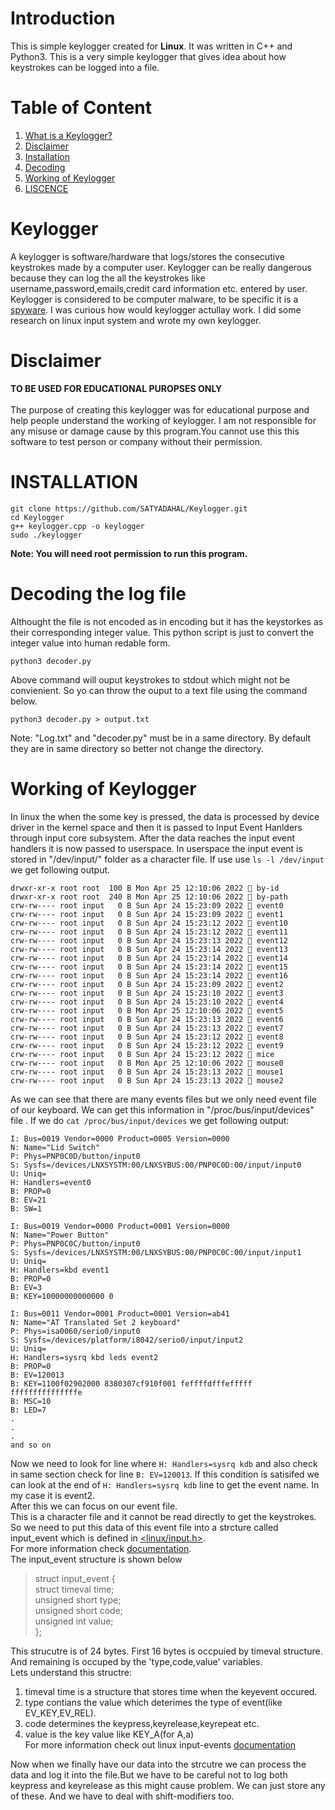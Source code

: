 # Introduction 
This is simple keylogger created for <b>Linux</b>. It was written in C++ and Python3. This is a very simple keylogger that gives idea about how keystrokes can be logged into a file.
# Table of Content
   1. [What is a Keylogger?](#keylogger)
   2. [Disclaimer](#disclaimer)
   3. [Installation](#installation)
   4. [Decoding](#decoding-the-log-file)
   5. [Working of Keylogger](#working-of-keylogger)
   6. [LISCENCE](https://github.com/SATYADAHAL/Keylogger/blob/main/LICENSE)
# Keylogger
A keylogger is software/hardware that logs/stores the consecutive keystrokes made by a computer user. Keylogger can be really dangerous because they can log the all the keystrokes like username,password,emails,credit card information etc. entered by user. Keylogger is considered to be computer malware, to be specific it is a [spyware](https://en.wikipedia.org/wiki/Spyware). I was curious how would keylogger actullay work. I did some research on linux input system and wrote my own keylogger.

# Disclaimer
<B>TO BE USED FOR EDUCATIONAL PUROPSES ONLY</B><BR><BR>
The purpose of creating this keylogger was for educational purpose and help people understand the working of keylogger. I am not responsible for any misuse or damage cause by this program.You cannot use this this software to test person or company without their permission.
# INSTALLATION
    git clone https://github.com/SATYADAHAL/Keylogger.git
    cd Keylogger
    g++ keylogger.cpp -o keylogger
    sudo ./keylogger
<b>  Note: You will need root permission to run this program.</b>
# Decoding the log file
  Althought the file is not encoded as in encoding but it has the keystorkes as their corresponding integer value. This python script is just to convert the integer value into human redable form.
  
  ````
  python3 decoder.py
  ````
  Above command will ouput keystrokes to stdout which might not be convienient. So yo can throw the ouput to a text file using the command below.
  ````
  python3 decoder.py > output.txt
  ````
  Note: "Log.txt" and "decoder.py" must be in a same directory. By default they are in same directory so better not change the directory.
  
# Working of Keylogger
  In linux the when the some key is pressed, the data is processed by device driver in the kernel space and then it is passed to Input Event Hanlders
  through input core subsystem. After the data reaches the input event handlers it is now passed to userspace. In userspace the input event is stored in "/dev/input/" folder as a character file. If use use ```ls -l /dev/input``` we get following output.
  ```
  drwxr-xr-x root root  100 B Mon Apr 25 12:10:06 2022  by-id
drwxr-xr-x root root  240 B Mon Apr 25 12:10:06 2022  by-path
crw-rw---- root input   0 B Sun Apr 24 15:23:09 2022  event0
crw-rw---- root input   0 B Sun Apr 24 15:23:09 2022  event1
crw-rw---- root input   0 B Sun Apr 24 15:23:12 2022  event10
crw-rw---- root input   0 B Sun Apr 24 15:23:12 2022  event11
crw-rw---- root input   0 B Sun Apr 24 15:23:13 2022  event12
crw-rw---- root input   0 B Sun Apr 24 15:23:14 2022  event13
crw-rw---- root input   0 B Sun Apr 24 15:23:14 2022  event14
crw-rw---- root input   0 B Sun Apr 24 15:23:14 2022  event15
crw-rw---- root input   0 B Sun Apr 24 15:23:14 2022  event16
crw-rw---- root input   0 B Sun Apr 24 15:23:09 2022  event2
crw-rw---- root input   0 B Sun Apr 24 15:23:10 2022  event3
crw-rw---- root input   0 B Sun Apr 24 15:23:10 2022  event4
crw-rw---- root input   0 B Mon Apr 25 12:10:06 2022  event5
crw-rw---- root input   0 B Sun Apr 24 15:23:13 2022  event6
crw-rw---- root input   0 B Sun Apr 24 15:23:13 2022  event7
crw-rw---- root input   0 B Sun Apr 24 15:23:12 2022  event8
crw-rw---- root input   0 B Sun Apr 24 15:23:12 2022  event9
crw-rw---- root input   0 B Sun Apr 24 15:23:12 2022  mice
crw-rw---- root input   0 B Mon Apr 25 12:10:06 2022  mouse0
crw-rw---- root input   0 B Sun Apr 24 15:23:13 2022  mouse1
crw-rw---- root input   0 B Sun Apr 24 15:23:13 2022  mouse2
```
As we can see that there are many events files but we only need event file of our keyboard. We can get this information in "/proc/bus/input/devices" file
  . If we do ```cat /proc/bus/input/devices``` we get following output: 
  ```
  I: Bus=0019 Vendor=0000 Product=0005 Version=0000
N: Name="Lid Switch"
P: Phys=PNP0C0D/button/input0
S: Sysfs=/devices/LNXSYSTM:00/LNXSYBUS:00/PNP0C0D:00/input/input0
U: Uniq=
H: Handlers=event0 
B: PROP=0
B: EV=21
B: SW=1

I: Bus=0019 Vendor=0000 Product=0001 Version=0000
N: Name="Power Button"
P: Phys=PNP0C0C/button/input0
S: Sysfs=/devices/LNXSYSTM:00/LNXSYBUS:00/PNP0C0C:00/input/input1
U: Uniq=
H: Handlers=kbd event1 
B: PROP=0
B: EV=3
B: KEY=10000000000000 0

I: Bus=0011 Vendor=0001 Product=0001 Version=ab41
N: Name="AT Translated Set 2 keyboard"
P: Phys=isa0060/serio0/input0
S: Sysfs=/devices/platform/i8042/serio0/input/input2
U: Uniq=
H: Handlers=sysrq kbd leds event2 
B: PROP=0
B: EV=120013
B: KEY=1100f02902000 8380307cf910f001 feffffdfffefffff fffffffffffffffe
B: MSC=10
B: LED=7
  .
  .
  . 
  and so on
```
  Now we need to look for line where ```H: Handlers=sysrq kdb``` and also check in same section check for line ```B: EV=120013```. If this condition is satisifed we can look at the end of  ```H: Handlers=sysrq kdb``` line to get the event name. In my case it is event2.
 <br> After this we can focus on our event file.<br>This is a character file and it cannot be read directly to get the keystrokes. So we need to put this data of this event file into a strcture called input_event which is defined in [<linux/input.h>](https://github.com/torvalds/linux/blob/master/include/uapi/linux/input.h). <br>For more information check [documentation](https://www.kernel.org/doc/Documentation/input/input.txt).<br>
  The input_event structure is shown below<br>
> struct input_event {<br>
>	struct timeval time;<br>
>	unsigned short type;<br>
>	unsigned short code;<br>
>	unsigned int value;<br>
> };<br>

  This strucutre is of 24 bytes. First 16 bytes is occpuied by timeval structure. And remaining is occuped by the 'type,code,value' variables.<br>
  Lets understand this structre:<br>
  1. timeval time is a structure that stores time when the keyevent occured.<br>
  2. type contians the value which deterimes the type of event(like EV_KEY,EV_REL).<br>
  3. code determines the keypress,keyrelease,keyrepeat etc.<br>
  4. value is the key value like KEY_A(for A,a)<br>
  For more information check out linux input-events [documentation](https://git.kernel.org/pub/scm/linux/kernel/git/torvalds/linux.git/tree/include/uapi/linux/input-event-codes.h)<br>

  Now when we finally have our data into the strcutre we can process the data and log it into the file.But we have to be careful not to log both keypress and keyrelease as this might cause problem. We can just store any of these. And we have to deal with shift-modifiers too.<br>
  
  
  
  
  
